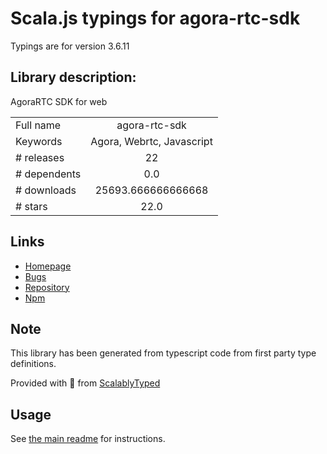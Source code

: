 
# Scala.js typings for agora-rtc-sdk

Typings are for version 3.6.11

## Library description:
AgoraRTC SDK for web

|                    |                 |
| ------------------ | :-------------: |
| Full name          | agora-rtc-sdk |
| Keywords           | Agora, Webrtc, Javascript |
| # releases         | 22 |
| # dependents       | 0.0 |
| # downloads        | 25693.666666666668 |
| # stars            | 22.0 |

## Links
- [Homepage](https://github.com/AgoraIO/web-archive#readme)
- [Bugs](https://github.com/AgoraIO/web-archive/issues)
- [Repository](https://github.com/AgoraIO/web-archive)
- [Npm](https://www.npmjs.com/package/agora-rtc-sdk)
    


## Note
This library has been generated from typescript code from first party type definitions.

Provided with :purple_heart: from [ScalablyTyped](https://github.com/oyvindberg/ScalablyTyped)

## Usage
See [the main readme](../../readme.md) for instructions.


